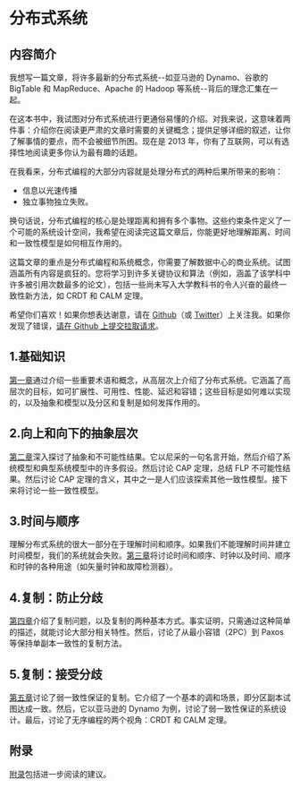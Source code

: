 # 分布式系统

## 内容简介

我想写一篇文章，将许多最新的分布式系统--如亚马逊的 Dynamo、谷歌的 BigTable 和 MapReduce、Apache 的 Hadoop 等系统--背后的理念汇集在一起。

在这本书中，我试图对分布式系统进行更通俗易懂的介绍。对我来说，这意味着两件事：介绍你在阅读更严肃的文章时需要的关键概念；提供足够详细的叙述，让你了解事情的要点，而不会被细节所困。现在是 2013 年，你有了互联网，可以有选择性地阅读更多你认为最有趣的话题。

在我看来，分布式编程的大部分内容就是处理分布式的两种后果所带来的影响：

- 信息以光速传播
- 独立事物独立失败。

换句话说，分布式编程的核心是处理距离和拥有多个事物。这些约束条件定义了一个可能的系统设计空间，我希望在阅读完这篇文章后，你能更好地理解距离、时间和一致性模型是如何相互作用的。

这篇文章的重点是分布式编程和系统概念，你需要了解数据中心的商业系统。试图涵盖所有内容是疯狂的。您将学习到许多关键协议和算法（例如，涵盖了该学科中许多被引用次数最多的论文），包括一些尚未写入大学教科书的令人兴奋的最终一致性新方法，如 CRDT 和 CALM 定理。

希望你们喜欢！如果你想表达谢意，请在 [Github](https://github.com/mixu/)（或 [Twitter](https://twitter.com/mikitotakada)）上关注我。如果你发现了错误，[请在 Github 上提交拉取请求](https://github.com/mixu/distsysbook/issues)。

## 1.基础知识

[第一章](intro.md)通过介绍一些重要术语和概念，从高层次上介绍了分布式系统。它涵盖了高层次的目标，如可扩展性、可用性、性能、延迟和容错；这些目标是如何难以实现的，以及抽象和模型以及分区和复制是如何发挥作用的。

## 2.向上和向下的抽象层次

[第二章](abstractions.md)深入探讨了抽象和不可能性结果。它以尼采的一句名言开始，然后介绍了系统模型和典型系统模型中的许多假设。然后讨论 CAP 定理，总结 FLP 不可能性结果。然后讨论 CAP 定理的含义，其中之一是人们应该探索其他一致性模型。接下来将讨论一些一致性模型。

## 3.时间与顺序

理解分布式系统的很大一部分在于理解时间和顺序。如果我们不能理解时间并建立时间模型，我们的系统就会失败。[第三章](time.md)将讨论时间和顺序、时钟以及时间、顺序和时钟的各种用途（如矢量时钟和故障检测器）。

## 4.复制：防止分歧

[第四章](replication.md)介绍了复制问题，以及复制的两种基本方式。事实证明，只需通过这种简单的描述，就能讨论大部分相关特性。然后，讨论了从最小容错（2PC）到 Paxos 等保持单副本一致性的复制方法。

## 5.复制：接受分歧

[第五章](eventual.md)讨论了弱一致性保证的复制。它介绍了一个基本的调和场景，即分区副本试图达成一致。然后，它以亚马逊的 Dynamo 为例，讨论了弱一致性保证的系统设计。最后，讨论了无序编程的两个视角：CRDT 和 CALM 定理。

## 附录

[附录](appendix.md)包括进一步阅读的建议。